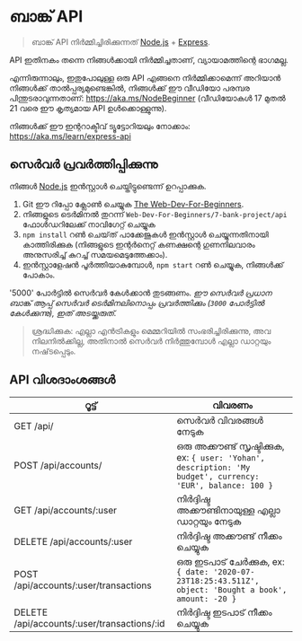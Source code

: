 # ബാങ്ക് API

> ബാങ്ക് API നിർമ്മിച്ചിരിക്കുന്നത് [Node.js](https://nodejs.org) + [Express](https://expressjs.com/).

API ഇതിനകം തന്നെ നിങ്ങൾക്കായി നിർമ്മിച്ചതാണ്, വ്യായാമത്തിന്റെ ഭാഗമല്ല.

എന്നിരുന്നാലും, ഇതുപോലുള്ള ഒരു API എങ്ങനെ നിർമ്മിക്കാമെന്ന് അറിയാൻ നിങ്ങൾക്ക് താൽപ്പര്യമുണ്ടെങ്കിൽ, നിങ്ങൾക്ക് ഈ വീഡിയോ പരമ്പര പിന്തുടരാവുന്നതാണ്: https://aka.ms/NodeBeginner (വീഡിയോകൾ 17 മുതൽ 21 വരെ ഈ കൃത്യമായ API ഉൾക്കൊള്ളുന്നു).

നിങ്ങൾക്ക് ഈ ഇന്ററാക്ടീവ് ട്യൂട്ടോറിയലും നോക്കാം: https://aka.ms/learn/express-api

## സെർവർ പ്രവർത്തിപ്പിക്കുന്നു

നിങ്ങൾ [Node.js](https://nodejs.org) ഇൻസ്റ്റാൾ ചെയ്തിട്ടുണ്ടെന്ന് ഉറപ്പാക്കുക.

1. Git ഈ റിപ്പോ ക്ലോൺ ചെയ്യുക [The Web-Dev-For-Beginners](https://github.com/microsoft/Web-Dev-For-Beginners).
2. നിങ്ങളുടെ ടെർമിനൽ തുറന്ന് `Web-Dev-For-Beginners/7-bank-project/api` ഫോൾഡറിലേക്ക് നാവിഗേറ്റ് ചെയ്യുക
2. `npm install` റൺ ചെയ്‌ത് പാക്കേജുകൾ ഇൻസ്റ്റാൾ ചെയ്യുന്നതിനായി കാത്തിരിക്കുക (നിങ്ങളുടെ ഇന്റർനെറ്റ് കണക്ഷന്റെ ഗുണനിലവാരം അനുസരിച്ച് കുറച്ച് സമയമെടുത്തേക്കാം).
3. ഇൻസ്റ്റാളേഷൻ പൂർത്തിയാകുമ്പോൾ, `npm start` റൺ ചെയ്യുക, നിങ്ങൾക്ക് പോകാം.

'5000' പോർട്ടിൽ സെർവർ കേൾക്കാൻ തുടങ്ങണം.
*ഈ സെർവർ പ്രധാന ബാങ്ക് ആപ്പ് സെർവർ ടെർമിനലിനൊപ്പം പ്രവർത്തിക്കും (`3000` പോർട്ടിൽ കേൾക്കുന്നു), ഇത് അടയ്ക്കരുത്.*

> ശ്രദ്ധിക്കുക: എല്ലാ എൻട്രികളും മെമ്മറിയിൽ സംഭരിച്ചിരിക്കുന്നു, അവ നിലനിൽക്കില്ല, അതിനാൽ സെർവർ നിർത്തുമ്പോൾ എല്ലാ ഡാറ്റയും നഷ്‌ടപ്പെടും.

## API വിശദാംശങ്ങൾ

റൂട്ട്                                         | വിവരണം 
---------------------------------------------|------------------------------------
GET    /api/                                 | സെർവർ വിവരങ്ങൾ നേടുക
POST   /api/accounts/                        | ഒരു അക്കൗണ്ട് സൃഷ്ടിക്കുക, ex: `{ user: 'Yohan', description: 'My budget', currency: 'EUR', balance: 100 }`
GET    /api/accounts/:user                   | നിർദ്ദിഷ്ട അക്കൗണ്ടിനായുള്ള എല്ലാ ഡാറ്റയും നേടുക
DELETE /api/accounts/:user                   | നിർദ്ദിഷ്ട അക്കൗണ്ട് നീക്കം ചെയ്യുക
POST   /api/accounts/:user/transactions      | ഒരു ഇടപാട് ചേർക്കുക, ex: `{ date: '2020-07-23T18:25:43.511Z', object: 'Bought a book', amount: -20 }`
DELETE  /api/accounts/:user/transactions/:id | നിർദ്ദിഷ്ട ഇടപാട് നീക്കം ചെയ്യുക
